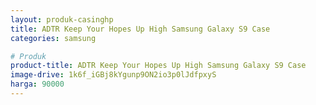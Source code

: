 ```yaml
---
layout: produk-casinghp
title: ADTR Keep Your Hopes Up High Samsung Galaxy S9 Case
categories: samsung

# Produk
product-title: ADTR Keep Your Hopes Up High Samsung Galaxy S9 Case
image-drive: 1k6f_iGBj8kYgunp9ON2io3p0lJdfpxyS
harga: 90000
---
```

